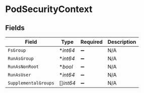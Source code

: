 # PodSecurityContext


## Fields

| Field                | Type                 | Required             | Description          |
| -------------------- | -------------------- | -------------------- | -------------------- |
| `FsGroup`            | **int64*             | :heavy_minus_sign:   | N/A                  |
| `RunAsGroup`         | **int64*             | :heavy_minus_sign:   | N/A                  |
| `RunAsNonRoot`       | **bool*              | :heavy_minus_sign:   | N/A                  |
| `RunAsUser`          | **int64*             | :heavy_minus_sign:   | N/A                  |
| `SupplementalGroups` | []*int64*            | :heavy_minus_sign:   | N/A                  |